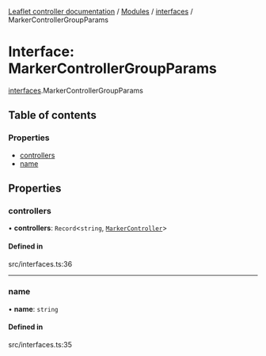 [Leaflet controller documentation](../README.md) / [Modules](../modules.md) / [interfaces](../modules/interfaces.md) / MarkerControllerGroupParams

# Interface: MarkerControllerGroupParams

[interfaces](../modules/interfaces.md).MarkerControllerGroupParams

## Table of contents

### Properties

- [controllers](interfaces.MarkerControllerGroupParams.md#controllers)
- [name](interfaces.MarkerControllerGroupParams.md#name)

## Properties

### controllers

• **controllers**: `Record`<`string`, [`MarkerController`](interfaces.MarkerController.md)\>

#### Defined in

src/interfaces.ts:36

___

### name

• **name**: `string`

#### Defined in

src/interfaces.ts:35
